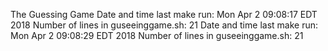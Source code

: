 The Guessing Game
Date and time last make run: Mon Apr  2 09:08:17 EDT 2018
Number of lines in guseeinggame.sh:       21
Date and time last make run: Mon Apr  2 09:08:29 EDT 2018
Number of lines in guseeinggame.sh:       21
